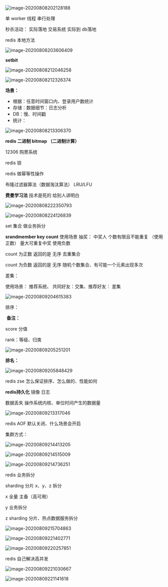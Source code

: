 ![image-20200808202128188](images\redis概念.png)

单 worker 线程 串行处理

秒杀活动： 实际落地   交易系统   实际到 db落地

redis 本地方法

![image-20200808203606409](images\redis本地方法.png)



**setbit**

![image-20200808212046258](images\字节扩展.png)

![image-20200808212326374](images\二进制扩容查询.png)

**场景：** 

- 根据：任意时间窗口内、登录用户数统计
- 存储：数据细节：日志分析 
- DB：慢、时间戳
- 统计： 

![image-20200808213306370](images\二进制计算。统计数.png)

**redis 二进制 bitmap  （二进制计算）** 

12306 购票系统

redis 锁

redis 做幂等性操作

布隆过滤器算法（数据淘汰算法）  LRU/LFU

**费曼学习法** 技术是死的 给别人讲明白





![image-20200808222350793](images\系统架构-倒三角.png)

![image-20200808224126839](images\传统项目转型.png)



set 集合 做业务拆分

**srandmember  key count**   使用场景  抽奖：  中奖人 个数有限且不能重复 （使用正数）  量大可重复中奖 使用负数

count 为正数  返回的是 无序 去重集合

count 为负数 返回的是 无序 随机个数集合、有可能一个元素出现多次



差集：

使用场景：  推荐系统、 共同好友：交集、推荐好友： 差集

![image-20200809204615383](images\redis差集.png)

排序：

​	**备注：**

score 分值

rank：等级、归类

![image-20200809205251201](images\redis-zset排序.png)



**排名：**

![image-20200809205848429](images\redis-zset排序-倒排.png)



redis  zse 怎么保证排序、怎么做的、性能如何

**redis持久化**  镜像 日志

数据丢失 操作系统内核、单位时间产生的数据量

![image-20200809213317046](images\redis-AOF-日志持久化.png)



redis  AOF 默认关闭、什么场景会开启



集群方式：

![image-20200809214413205](images\redis集群-主从-分片.png)

![image-20200809214515009](images\redis-集群整合使用方式.png)

![image-20200809214736251](images\redis-单点故障.png)

redis 业务拆分

sharding 分片  x、y、z 拆分

x 全量 主备（高可用）

y 业务拆分

z sharding 分片、热点数据服务拆分

![image-20200809215704863](images\redis-AKF-实例拆分-不同数据存不同位置.png)



![image-20200809221402771](images\redis集群-客户端自己实现.png)

![image-20200809220257851](images\代理拆分.png)



redis 自己解决高并发 

![image-20200809221030667](images\redis-集群自己处理方式-哨兵-Map映射.png)

![image-20200809221141618](images\redis-哨兵用的raft--哨兵.png)